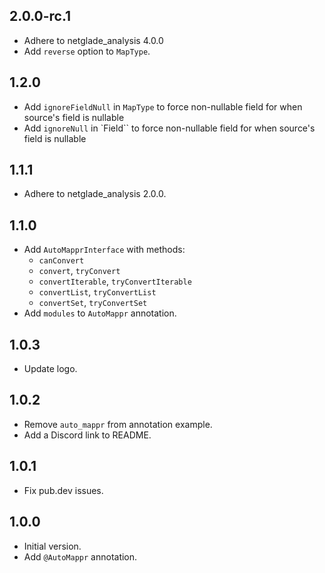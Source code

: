 [//]: # (## Unreleased)

## 2.0.0-rc.1
- Adhere to netglade_analysis 4.0.0
- Add `reverse` option to `MapType`.

## 1.2.0
- Add `ignoreFieldNull` in `MapType` to force non-nullable field for when source's field is nullable
- Add `ignoreNull` in `Field`` to force non-nullable field for when source's field is nullable

## 1.1.1
- Adhere to netglade_analysis 2.0.0.

## 1.1.0
- Add `AutoMapprInterface` with methods:
  - `canConvert`
  - `convert`, `tryConvert`
  - `convertIterable`, `tryConvertIterable`
  - `convertList`, `tryConvertList`
  - `convertSet`, `tryConvertSet`
- Add `modules` to `AutoMappr` annotation.

## 1.0.3
- Update logo.

## 1.0.2
- Remove `auto_mappr` from annotation example.
- Add a Discord link to README.

## 1.0.1
- Fix pub.dev issues.

## 1.0.0
- Initial version.
- Add `@AutoMappr` annotation.
